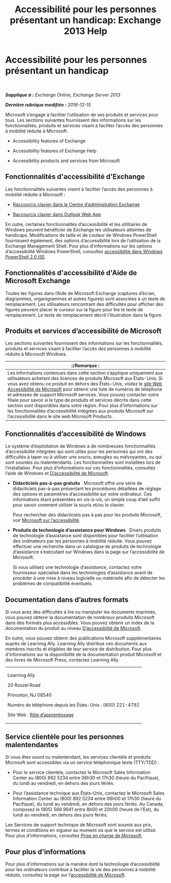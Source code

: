 ﻿---
title: 'Accessibilité pour les personnes présentant un handicap: Exchange 2013 Help'
TOCTitle: Accessibilité pour les personnes présentant un handicap
ms:assetid: a7203ebd-ffac-4a8d-a2d0-6c8a61c8eeb8
ms:mtpsurl: https://technet.microsoft.com/fr-fr/library/JJ150559(v=EXCHG.150)
ms:contentKeyID: 50477313
ms.date: 05/23/2018
mtps_version: v=EXCHG.150
ms.translationtype: MT
---

# Accessibilité pour les personnes présentant un handicap

 

_**Sapplique à :** Exchange Online, Exchange Server 2013_

_**Dernière rubrique modifiée :** 2016-12-15_

Microsoft s’engage à faciliter l’utilisation de ses produits et services pour tous. Les sections suivantes fournissent des informations sur les fonctionnalités, produits et services visant à faciliter l’accès des personnes à mobilité réduite à Microsoft:

  - Accessibility features of Exchange

  - Accessibility features of Exchange Help

  - Accessibility products and services from Microsoft

## Fonctionnalités d'accessibilité d'Exchange

Les fonctionnalités suivantes visent à faciliter l’accès des personnes à mobilité réduite à Microsoft :

  - [Raccourcis clavier dans le Centre d’administration Exchange](keyboard-shortcuts-in-the-exchange-admin-center-exchange-online-protection-help.md)

  - [Raccourcis clavier dans Outlook Web App](https://go.microsoft.com/fwlink/p/?linkid=268079)

En outre, certaines fonctionnalités d’accessibilité et les utilitaires de Windows peuvent bénéficier de Exchange les utilisateurs atteintes de handicaps. Modifications de taille et de couleur de Windows PowerShell fournissent également, des options d’accessibilité lors de l’utilisation de la Exchange Management Shell. Pour plus d’informations sur les options d’accessibilité Windows PowerShell, consultez [accessibilité dans Windows PowerShell 2.0 ISE](https://go.microsoft.com/fwlink/p/?linkid=258240).

## Fonctionnalités d'accessibilité d'Aide de Microsoft Exchange

Toutes les figures dans l’Aide de Microsoft Exchange (captures d’écran, diagrammes, organigrammes et autres figures) sont associées à un texte de remplacement. Les utilisateurs rencontrant des difficultés pour afficher des figures peuvent placer le curseur sur la figure pour lire le texte de remplacement. Le texte de remplacement décrit l’illustration dans la figure.

## Produits et services d’accessibilité de Microsoft

Les sections suivantes fournissent des informations sur les fonctionnalités, produits et services visant à faciliter l’accès des personnes à mobilité réduite à Microsoft Windows.

<table>
<thead>
<tr class="header">
<th><img src="images/JJ159664.note(EXCHG.150).gif" title="Remarque" alt="Remarque" />Remarque :</th>
</tr>
</thead>
<tbody>
<tr class="odd">
<td>Les informations contenues dans cette section s’applique uniquement aux utilisateurs achetant des licences de produits Microsoft aux États-Unis. Si vous avez obtenu ce produit en dehors des États-Unis, visitez le <a href="https://www.microsoft.com/enable">site Web Accessibilité de Microsoft</a> pour obtenir une liste de numéros de téléphone et adresses de support Microsoft services. Vous pouvez contacter votre filiale pour savoir si le type de produits et services décrits dans cette section sont disponibles dans votre région. Pour plus d’informations sur les fonctionnalités d’accessibilité intégrées aux produits Microsoft sur l’accessibilité dans le site web Microsoft Products.</td>
</tr>
</tbody>
</table>


## Fonctionnalités d’accessibilité de Windows

Le système d’exploitation de Windows a de nombreuses fonctionnalités d’accessibilité intégrées qui sont utiles pour les personnes qui ont des difficultés à taper ou à utiliser une souris, aveugles ou malvoyantes, ou qui sont sourdes ou malentendants. Les fonctionnalités sont installées lors de l’installation. Pour plus d’informations sur ces fonctionnalités, consultez l’aide de Windows et [D’accessibilité de Microsoft](https://go.microsoft.com/fwlink/p/?linkid=18139).

  - **Didacticiels pas-à-pas gratuits**   Microsoft offre une série de didacticiels pas-à-pas présentant les procédures détaillées de réglage des options et paramètres d’accessibilité sur votre ordinateur. Ces informations étant présentées en vis-à-vis, un simple coup d’œil suffit pour savoir comment utiliser la souris et/ou le clavier.
    
    Pour rechercher des didacticiels pas à pas pour les produits Microsoft, voir [Microsoft sur l’accessibilité](https://go.microsoft.com/fwlink/p/?linkid=18139).

  - **Produits de technologie d’assistance pour Windows**   Divers produits de technologie d’assistance sont disponibles pour faciliter l’utilisation des ordinateurs par les personnes à mobilité réduite. Vous pouvez effectuer une recherche dans un catalogue de produits de technologie d’assistance s’exécutant sur Windows dans la page sur l’accessibilité de Microsoft.
    
    Si vous utilisez une technologie d’assistance, contactez votre fournisseur spécialisé dans les technologies d’assistance avant de procéder à une mise à niveau logicielle ou matérielle afin de détecter les problèmes de compatibilité éventuels.

## Documentation dans d’autres formats

Si vous avez des difficultés à lire ou manipuler les documents imprimés, vous pouvez obtenir la documentation de nombreux produits Microsoft dans des formats plus accessibles. Vous pouvez obtenir un index de la documentation du produit au niveau [D’accessibilité de Microsoft](https://go.microsoft.com/fwlink/p/?linkid=18139).

En outre, vous pouvez obtenir des publications Microsoft supplémentaires auprès de Learning Ally. Learning Ally distribue ces documents aux membres inscrits et éligibles de leur service de distribution. Pour plus d’informations sur la disponibilité de la documentation produit Microsoft et des livres de Microsoft Press, contactez Learning Ally.


<table>
<colgroup>
<col style="width: 100%" />
</colgroup>
<tbody>
<tr class="odd">
<td><p>Learning Ally</p>
<p>20 Roszel Road</p>
<p>Princeton, NJ 08540</p>
<p>Numéro de téléphone depuis les États-Unis : (800) 221-4792</p>
<p>Site Web : <a href="https://www.learningally.org/">Rôle d’apprentissage</a></p></td>
</tr>
</tbody>
</table>


## Service clientèle pour les personnes malentendantes

Si vous êtes sourd ou malentendant, les services clientèle et produits Microsoft sont accessibles via un service téléphonique texte (TTY/TDD) :

  - Pour le service clientèle, contactez le Microsoft Sales Information Center au (800) 892 5234 entre 06h30 et 17h30 (heure du Pacifique), du lundi au vendredi, en dehors des jours fériés.

  - Pour l’assistance technique aux États-Unis, contactez le Microsoft Sales Information Center au (800) 892 5234 entre 06h00 et 17h30 (heure du Pacifique), du lundi au vendredi, en dehors des jours fériés. Au Canada, composez le (905) 568 9641 entre 8h00 et 20h00 (heure de l’Est), du lundi au vendredi, en dehors des jours fériés.

Les Services de support technique de Microsoft sont soumis aux prix, termes et conditions en vigueur au moment où que le service est utilisé. Pour plus d’informations, consultez [Prise en charge de Microsoft](https://go.microsoft.com/fwlink/p/?linkid=18142).

## Pour plus d'informations

Pour plus d’informations sur la manière dont la technologie d’accessibilité pour les ordinateurs contribue à faciliter la vie des personnes à mobilité réduite, consultez la page sur l’[accessibilité de Microsoft](http://go.microsoft.com/fwlink/p/?linkid=18139).

